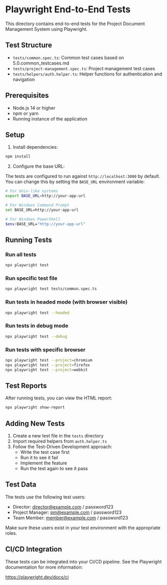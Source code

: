 # Playwright End-to-End Tests

This directory contains end-to-end tests for the Project Document Management System using Playwright.

## Test Structure

- `tests/common.spec.ts`: Common test cases based on 5.0.common_testcases.md
- `tests/project-management.spec.ts`: Project management test cases
- `tests/helpers/auth.helper.ts`: Helper functions for authentication and navigation

## Prerequisites

- Node.js 14 or higher
- npm or yarn
- Running instance of the application

## Setup

1. Install dependencies:

```bash
npm install
```

2. Configure the base URL:

The tests are configured to run against `http://localhost:3000` by default. You can change this by setting the `BASE_URL` environment variable:

```bash
# For Unix-like systems
export BASE_URL=http://your-app-url

# For Windows Command Prompt
set BASE_URL=http://your-app-url

# For Windows PowerShell
$env:BASE_URL="http://your-app-url"
```

## Running Tests

### Run all tests

```bash
npx playwright test
```

### Run specific test file

```bash
npx playwright test tests/common.spec.ts
```

### Run tests in headed mode (with browser visible)

```bash
npx playwright test --headed
```

### Run tests in debug mode

```bash
npx playwright test --debug
```

### Run tests with specific browser

```bash
npx playwright test --project=chromium
npx playwright test --project=firefox
npx playwright test --project=webkit
```

## Test Reports

After running tests, you can view the HTML report:

```bash
npx playwright show-report
```

## Adding New Tests

1. Create a new test file in the `tests` directory
2. Import required helpers from `auth.helper.ts`
3. Follow the Test-Driven Development approach:
   - Write the test case first
   - Run it to see it fail
   - Implement the feature
   - Run the test again to see it pass

## Test Data

The tests use the following test users:

- Director: director@example.com / password123
- Project Manager: pm@example.com / password123
- Team Member: member@example.com / password123

Make sure these users exist in your test environment with the appropriate roles.

## CI/CD Integration

These tests can be integrated into your CI/CD pipeline. See the Playwright documentation for more information:

https://playwright.dev/docs/ci 